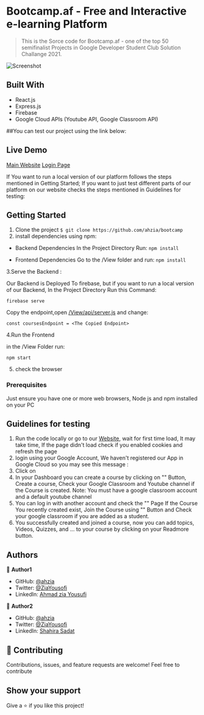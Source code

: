 # Bootcamp.af - Free and Interactive e-learning Platform

> This is the Sorce code for Bootcamp.af - one of the top 50 semifinalist Projects in Google Developer Student Club Solution Challange 2021.

![Screenshot](./)

## Built With
- React.js
- Express.js
- Firebase
- Google Cloud APIs (Youtube API, Google Classroom API)

##You can test our project using the link below:
## Live Demo

[Main Website](https://bootcamp.af/)
[Login Page](https://bootcamp.af/login)

If You want to run a local version of our platform follows the steps mentioned in Getting Started; If you want to just test different parts of our platform on our website checks the steps mentioned in Guidelines for testing:
## Getting Started

1. Clone the project 
  `$ git clone https://github.com/ahzia/bootcamp`
2. install dependencies using npm:

- Backend Dependencies
In the Project Directory Run:
  `npm install`
  
- Frontend Dependencies
Go to the /View folder and run:
  `npm install`
  
3.Serve the Backend :

Our Backend is Deployed To firebase, but if you want to run a local version of our Backend, In the Project Directory Run this Command:

  `firebase serve`

Copy the endpoint,open [/View/api/server.js](https://github.com/ahzia/Bootcamp/blob/Main/View/src/api/server.js) and change:

  `const coursesEndpoint = <The Copied Endpoint>`
  
4.Run the Frontend

in the /View Folder run:

  `npm start`
  
5. check the browser

### Prerequisites

Just ensure you have one or more web browsers, Node js and npm installed on your PC

## Guidelines for testing
1. Run the code locally or go to our [Website](https://bootcamp.af/), wait for first time load, It may take time, If the page didn't load check if you enabled cookies and refresh the page
2. login using your Google Account, We haven't registered our App in Google Cloud so you may see this message :
3. Click on 
4. In your Dashboard you can create a course by clicking on "" Button, Create a course, Check your Google Classroom and Youtube channel if the Course is created.
Note: You must have a google classroom account and a default youtube channel
5. You can log in with another account and check the "" Page If the Course You recently created exist, Join the Course using "" Button and Check your google classroom if you are added as a student.
6. You successfully created and joined a course, now you can add topics, Videos, Quizzes, and ... to your course by clicking on your Readmore button.
## Authors

:bust_in_silhouette: **Author1**

- GitHub: [@ahzia](https://github.com/ahzia)
- Twitter: [@ZiaYousofi](https://twitter.com/ZiaYousofi)
- LinkedIn: [Ahmad zia Yousufi](https://https://www.linkedin.com/in/ah-ziayosfi)

:bust_in_silhouette: **Author2**

- GitHub: [@ahzia](https://github.com/ahzia)
- Twitter: [@ZiaYousofi](https://twitter.com/ZiaYousofi)
- LinkedIn: [Shahira Sadat](https://https://www.linkedin.com/in/ah-ziayosfi)

## :handshake: Contributing

Contributions, issues, and feature requests are welcome!
Feel free to contribute 

## Show your support

Give a ⭐️  if you like this project!
